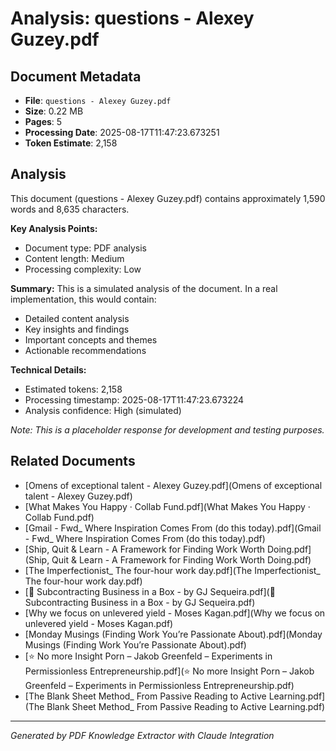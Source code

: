 # Analysis: questions - Alexey Guzey.pdf

## Document Metadata
- **File**: `questions - Alexey Guzey.pdf`
- **Size**: 0.22 MB
- **Pages**: 5
- **Processing Date**: 2025-08-17T11:47:23.673251
- **Token Estimate**: 2,158

## Analysis

This document (questions - Alexey Guzey.pdf) contains approximately 1,590 words and 8,635 characters.

**Key Analysis Points:**
- Document type: PDF analysis
- Content length: Medium
- Processing complexity: Low

**Summary:**
This is a simulated analysis of the document. In a real implementation, this would contain:
- Detailed content analysis
- Key insights and findings
- Important concepts and themes
- Actionable recommendations

**Technical Details:**
- Estimated tokens: 2,158
- Processing timestamp: 2025-08-17T11:47:23.673224
- Analysis confidence: High (simulated)

*Note: This is a placeholder response for development and testing purposes.*

## Related Documents

- [Omens of exceptional talent - Alexey Guzey.pdf](Omens of exceptional talent - Alexey Guzey.pdf)
- [What Makes You Happy · Collab Fund.pdf](What Makes You Happy · Collab Fund.pdf)
- [Gmail - Fwd_ Where Inspiration Comes From (do this today).pdf](Gmail - Fwd_ Where Inspiration Comes From (do this today).pdf)
- [Ship, Quit & Learn - A Framework for Finding Work Worth Doing.pdf](Ship, Quit & Learn - A Framework for Finding Work Worth Doing.pdf)
- [The Imperfectionist_ The four-hour work day.pdf](The Imperfectionist_ The four-hour work day.pdf)
- [💼 Subcontracting Business in a Box - by GJ Sequeira.pdf](💼 Subcontracting Business in a Box - by GJ Sequeira.pdf)
- [Why we focus on unlevered yield - Moses Kagan.pdf](Why we focus on unlevered yield - Moses Kagan.pdf)
- [Monday Musings (Finding Work You’re Passionate About).pdf](Monday Musings (Finding Work You’re Passionate About).pdf)
- [⭐️ No more Insight Porn – Jakob Greenfeld – Experiments in Permissionless Entrepreneurship.pdf](⭐️ No more Insight Porn – Jakob Greenfeld – Experiments in Permissionless Entrepreneurship.pdf)
- [The Blank Sheet Method_ From Passive Reading to Active Learning.pdf](The Blank Sheet Method_ From Passive Reading to Active Learning.pdf)

---
*Generated by PDF Knowledge Extractor with Claude Integration*